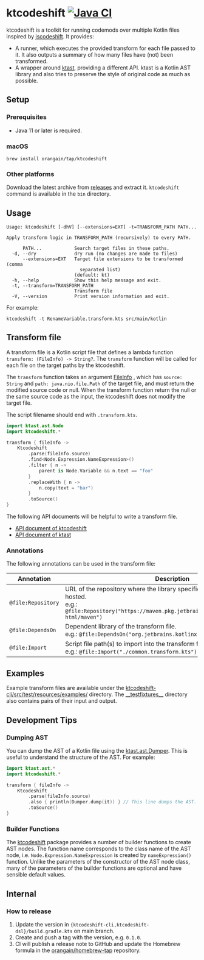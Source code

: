 # ktcodeshift [![Java CI](https://github.com/orangain/ktcodeshift/actions/workflows/java_ci.yaml/badge.svg)](https://github.com/orangain/ktcodeshift/actions/workflows/java_ci.yaml)

ktcodeshift is a toolkit for running codemods over multiple Kotlin files inspired
by [jscodeshift](https://github.com/facebook/jscodeshift). It provides:

- A runner, which executes the provided transform for each file passed to it. It also outputs a summary of how many
  files have (not) been transformed.
- A wrapper around [ktast](https://github.com/orangain/ktast), providing a different API. ktast is a Kotlin AST library
  and also tries to preserve the style of original code as much as possible.

## Setup

### Prerequisites

- Java 11 or later is required.

### macOS

```
brew install orangain/tap/ktcodeshift
```

### Other platforms

Download the latest archive from [releases](https://github.com/orangain/ktcodeshift/releases) and extract
it. `ktcodeshift` command is available in the `bin` directory.

## Usage

```
Usage: ktcodeshift [-dhV] [--extensions=EXT] -t=TRANSFORM_PATH PATH...

Apply transform logic in TRANSFORM_PATH (recursively) to every PATH.

      PATH...            Search target files in these paths.
  -d, --dry              dry run (no changes are made to files)
      --extensions=EXT   Target file extensions to be transformed (comma
                           separated list)
                         (default: kt)
  -h, --help             Show this help message and exit.
  -t, --transform=TRANSFORM_PATH
                         Transform file
  -V, --version          Print version information and exit.
```

For example:

```
ktcodeshift -t RenameVariable.transform.kts src/main/kotlin
```

## Transform file

A transform file is a Kotlin script file that defines a lambda function `transform: (FileInfo) -> String?`.
The `transform` function will be called for each file on the target paths by the ktcodeshift.

The `transform` function takes an
argument [FileInfo](https://orangain.github.io/ktcodeshift/latest/api/ktcodeshift-dsl/ktcodeshift/-file-info/index.html)
,
which has `source: String` and `path: java.nio.file.Path` of the target file, and must return the modified source code
or null. When the transform function return the null or the same source code as the input, the ktcodeshift does not
modify the target file.

The script filename should end with `.transform.kts`.

```kts
import ktast.ast.Node
import ktcodeshift.*

transform { fileInfo ->
    Ktcodeshift
        .parse(fileInfo.source)
        .find<Node.Expression.NameExpression>()
        .filter { n ->
            parent is Node.Variable && n.text == "foo"
        }
        .replaceWith { n ->
            n.copy(text = "bar")
        }
        .toSource()
}
```

The following API documents will be helpful to write a transform file.

- [API document of ktcodeshift](https://orangain.github.io/ktcodeshift/latest/api/ktcodeshift-dsl/ktcodeshift/index.html)
- [API document of ktast](https://orangain.github.io/ktast/latest/api/ast/ktast.ast/index.html)

### Annotations

The following annotations can be used in the transform file:

| Annotation         | Description                                                                                                                                                                    |
|--------------------|--------------------------------------------------------------------------------------------------------------------------------------------------------------------------------|
| `@file:Repository` | URL of the repository where the library specified in `@file:DependsOn` is hosted.<br>e.g.: `@file:Repository("https://maven.pkg.jetbrains.space/public/p/kotlinx-html/maven")` |
| `@file:DependsOn`  | Dependent library of the transform file. <br>e.g.: `@file:DependsOn("org.jetbrains.kotlinx:kotlinx-html-jvm:0.7.3")`                                                           |
| `@file:Import`     | Script file path(s) to import into the transform file. <br>e.g.: `@file:Import("./common.transform.kts")`                                                                      |


## Examples

Example transform files are available
under the [ktcodeshift-cli/src/test/resources/examples/](ktcodeshift-cli/src/test/resources/examples/) directory. The
[\_\_testfixtures\_\_](ktcodeshift-cli/src/test/resources/examples/__testfixtures__) directory also contains pairs of
their input and output.

## Development Tips

### Dumping AST

You can dump the AST of a Kotlin file using the [ktast.ast.Dumper](https://orangain.github.io/ktast/latest/api/ast/ktast.ast/-dumper/index.html). This is useful to understand the structure of the AST. For example:

```kts
import ktast.ast.*
import ktcodeshift.*

transform { fileInfo ->
    Ktcodeshift
        .parse(fileInfo.source)
        .also { println(Dumper.dump(it)) } // This line dumps the AST.
        .toSource()
}
```

### Builder Functions

The [ktcodeshift](https://orangain.github.io/ktcodeshift/latest/api/ktcodeshift-dsl/ktcodeshift/index.html) package provides a number of builder functions to create AST nodes. The function name corresponds to the class name of the AST node, i.e. `Node.Expression.NameExpression` is created by `nameExpression()` function. Unlike the parameters of the constructor of the AST node class, many of the parameters of the builder functions are optional and have sensible default values.

## Internal

### How to release

1. Update the version in `{ktcodeshift-cli,ktcodeshift-dsl}/build.gradle.kts` on main branch.
2. Create and push a tag with the version, e.g. `0.1.0`.
3. CI will publish a release note to GitHub and update the Homebrew formula in the [orangain/homebrew-tap](https://github.com/orangain/homebrew-tap) repository.
